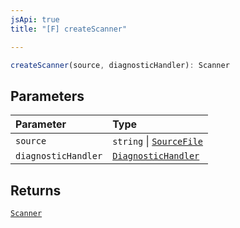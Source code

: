 ```yaml
---
jsApi: true
title: "[F] createScanner"

---
```

```ts
createScanner(source, diagnosticHandler): Scanner
```

## Parameters

| Parameter | Type |
| :------ | :------ |
| `source` | `string` \| [`SourceFile`](Interface.SourceFile.md) |
| `diagnosticHandler` | [`DiagnosticHandler`](Type.DiagnosticHandler.md) |

## Returns

[`Scanner`](Interface.Scanner.md)
